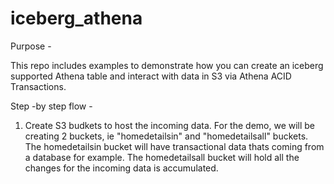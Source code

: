 # iceberg_athena

Purpose - 

This repo includes examples to demonstrate how you can create an iceberg supported Athena table and interact with data in S3 via Athena ACID Transactions.

Step -by step flow - 

1. Create S3 budkets to host the incoming data. 
For the demo, we will be creating 2 buckets, ie "homedetailsin" and "homedetailsall" buckets. The homedetailsin bucket will have transactional data thats coming from a database for example. The homedetailsall bucket will hold all the changes for the incoming data is accumulated. 




